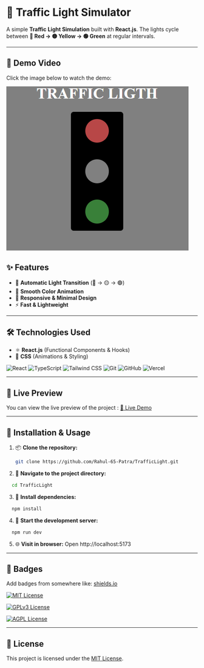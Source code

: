 # 🚦 Traffic Light Simulator

A simple **Traffic Light Simulation** built with **React.js**. The lights cycle between **🔴 Red → 🟡 Yellow → 🟢 Green** at regular intervals.

---

## 🎥 Demo Video

Click the image below to watch the demo:

[![Watch the demo](./Traffic.png)](./Traffic.mp4)


## ✨ Features
- 🚥 **Automatic Light Transition** (🔴 → 🟡 → 🟢)  
- 🎨 **Smooth Color Animation**  
- 📱 **Responsive & Minimal Design**  
- ⚡ **Fast & Lightweight**  

---

## 🛠️ Technologies Used
- ⚛️ **React.js** (Functional Components & Hooks)  
- 🎨 **CSS** (Animations & Styling)

![React](https://img.shields.io/badge/React-20232A?style=for-the-badge&logo=react&logoColor=61DAFB)
![TypeScript](https://img.shields.io/badge/JavaScript-FFFF00?style=for-the-badge&logo=typescript&logoColor=black)
![Tailwind CSS](https://img.shields.io/badge/Tailwind_CSS-38B2AC?style=for-the-badge&logo=tailwind-css&logoColor=white)
![Git](https://img.shields.io/badge/GIT-E44C30?style=for-the-badge&logo=git&logoColor=white)
![GitHub](https://img.shields.io/badge/GitHub-100000?style=for-the-badge&logo=github&logoColor=white)
![Vercel](https://img.shields.io/badge/Vercel-000000?style=for-the-badge&logo=vercel&logoColor=white)

---

## 🔗 Live Preview

You can view the live preview of the project : [🚀 Live Demo](https://traffic-light-teal-two.vercel.app/)

---

## 📌 Installation & Usage
1. 📦 **Clone the repository:**
   ```bash
   git clone https://github.com/Rahul-65-Patra/TrafficLight.git
2. 📁 **Navigate to the project directory:**
```bash
  cd TrafficLight
```
3. 🧱 **Install dependencies:**

```bash
  npm install
```
4. 🚀 **Start the development server:**
```bash
  npm run dev
```
5. 🌐 **Visit in browser:**
Open http://localhost:5173

---

## 🏅 Badges

Add badges from somewhere like: [shields.io](https://shields.io/)

[![MIT License](https://img.shields.io/badge/License-MIT-green.svg)](https://choosealicense.com/licenses/mit/)

[![GPLv3 License](https://img.shields.io/badge/License-GPL%20v3-yellow.svg)](https://opensource.org/licenses/)

[![AGPL License](https://img.shields.io/badge/license-AGPL-blue.svg)](http://www.gnu.org/licenses/agpl-3.0)

---

## 📄 License

This project is licensed under the [MIT License](LICENSE).


